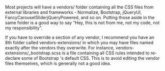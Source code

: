 Most projects will have a vendors/ folder containing all the CSS files from external libraries and frameworks - Normalize, Bootstrap, jQueryUI, FancyCarouselSliderjQueryPowered, and so on. Putting those aside in the same folder is a good way to say “Hey, this is not from me, not my code, not my responsibility”.

If you have to override a section of any vendor, I recommend you have an 8th folder called vendors-extensions/ in which you may have files named exactly after the vendors they overwrite. For instance, vendors-extensions/\_bootstrap.scss is a file containing all CSS rules intended to re-declare some of Bootstrap 's default CSS. This is to avoid editing the vendor files themselves, which is generally not a good idea.
